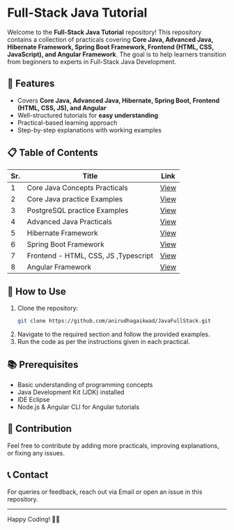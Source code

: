 # Full-Stack Java Tutorial

Welcome to the **Full-Stack Java Tutorial** repository! This repository contains a collection of practicals covering **Core Java, Advanced Java, Hibernate Framework, Spring Boot Framework, Frontend (HTML, CSS, JavaScript), and Angular Framework**. The goal is to help learners transition from beginners to experts in Full-Stack Java Development.

## 📌 Features
- Covers **Core Java, Advanced Java, Hibernate, Spring Boot, Frontend (HTML, CSS, JS), and Angular**
- Well-structured tutorials for **easy understanding**
- Practical-based learning approach
- Step-by-step explanations with working examples

## 📋 Table of Contents

| Sr. | Title                        | Link                                                                                       |
|----|-------------------------------|--------------------------------------------------------------------------------------------|
| 1  | Core Java Concepts Practicals | [View](https://github.com/anirudhagaikwad/JavaFullStack/tree/main/CoreJava/src/oop)        |
| 2  | Core Java practice Examples   | [View](https://github.com/anirudhagaikwad/JavaFullStack/tree/main/CoreJava/src/examples)   |  
| 3  | PostgreSQL practice Examples  | [View](https://github.com/anirudhagaikwad/PostgreSQL.git)                                  |                                                                           |
| 4  | Advanced Java Practicals      | [View](https://github.com/anirudhagaikwad/Servlet_SpringBoot)                                                                                  |
| 5  | Hibernate Framework           | [View](https://github.com/anirudhagaikwad/JavaFullStack/tree/main/HibernateFramework_Servlet)                                                                                  |
| 6  | Spring Boot Framework         | [View](https://github.com/anirudhagaikwad/JavaFullStack/tree/main/SpringBoot_RestAPI)                                                                                  |
| 7  | Frontend - HTML, CSS, JS ,Typescript      | [View](https://github.com/anirudhagaikwad/JavaFullStack/tree/main/Frontend)                                                                                |
| 8  | Angular Framework             | [View](https://github.com/anirudhagaikwad/JavaFullStack/tree/main/Angular19)                                                                                 |

## 🚀 How to Use
1. Clone the repository:
   ```bash
   git clone https://github.com/anirudhagaikwad/JavaFullStack.git
   ```
2. Navigate to the required section and follow the provided examples.
3. Run the code as per the instructions given in each practical.

## 📚 Prerequisites
- Basic understanding of programming concepts
- Java Development Kit (JDK) installed
- IDE Eclipse
- Node.js & Angular CLI for Angular tutorials

## 🤝 Contribution
Feel free to contribute by adding more practicals, improving explanations, or fixing any issues.

## 📞 Contact
For queries or feedback, reach out via Email or open an issue in this repository.

---
Happy Coding! 🎯🚀


